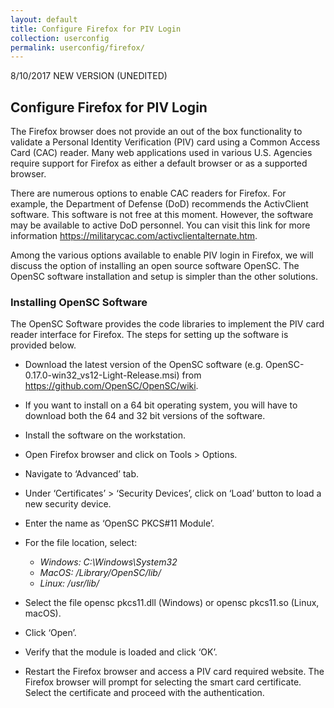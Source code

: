 ```yaml
---
layout: default
title: Configure Firefox for PIV Login
collection: userconfig
permalink: userconfig/firefox/
---
```

8/10/2017 NEW VERSION (UNEDITED)
## Configure Firefox for PIV Login

The Firefox browser does not provide an out of the box functionality to validate a Personal Identity Verification (PIV) card using a Common Access Card (CAC) reader. Many web applications used in various U.S. Agencies require support for Firefox as either a default browser or as a supported browser.

There are numerous options to enable CAC readers for Firefox. For example, the Department of Defense (DoD) recommends the ActivClient software. This software is not free at this moment. However, the software may be available to active DoD personnel. You can visit this link for more information https://militarycac.com/activclientalternate.htm.

Among the various options available to enable PIV login in Firefox, we will discuss the option of installing an open source software OpenSC. The OpenSC software installation and setup is simpler than the other solutions.

### Installing OpenSC Software

The OpenSC Software provides the code libraries to implement the PIV card reader interface for Firefox. The steps for setting up the software is provided below.

* Download the latest version of the OpenSC software (e.g. OpenSC-0.17.0-win32_vs12-Light-Release.msi) from https://github.com/OpenSC/OpenSC/wiki.
* If you want to install on a 64 bit operating system, you will have to download both the 64 and 32 bit versions of the software.
* Install the software on the workstation.
* Open Firefox browser and click on Tools > Options.
* Navigate to ‘Advanced’ tab.
* Under ‘Certificates’ > ‘Security Devices’, click on ‘Load’ button to load a new security device.
* Enter the name as ‘OpenSC PKCS#11 Module’.
* For the file location, select:

  * _Windows: C:\Windows\System32_
  * _MacOS: /Library/OpenSC/lib/_
  * _Linux: /usr/lib/_
  
* Select the file opensc pkcs11.dll (Windows) or opensc pkcs11.so (Linux, macOS). 
* Click ‘Open’.
* Verify that the module is loaded and click ‘OK’.
* Restart the Firefox browser and access a PIV card required website. The Firefox browser will prompt for selecting the smart card certificate. Select the certificate and proceed with the authentication.
